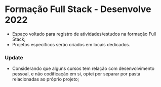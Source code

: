 # Formação Full Stack - Desenvolve 2022
- Espaço voltado para registro de atividades/estudos na formação Full Stack;
- Projetos específicos serão criados em locais dedicados.

### Update
- Considerando que alguns cursos tem relação com desenvolvimento pessoal, e não codificação em si, optei por separar por pasta relacionadas ao próprio projeto;


